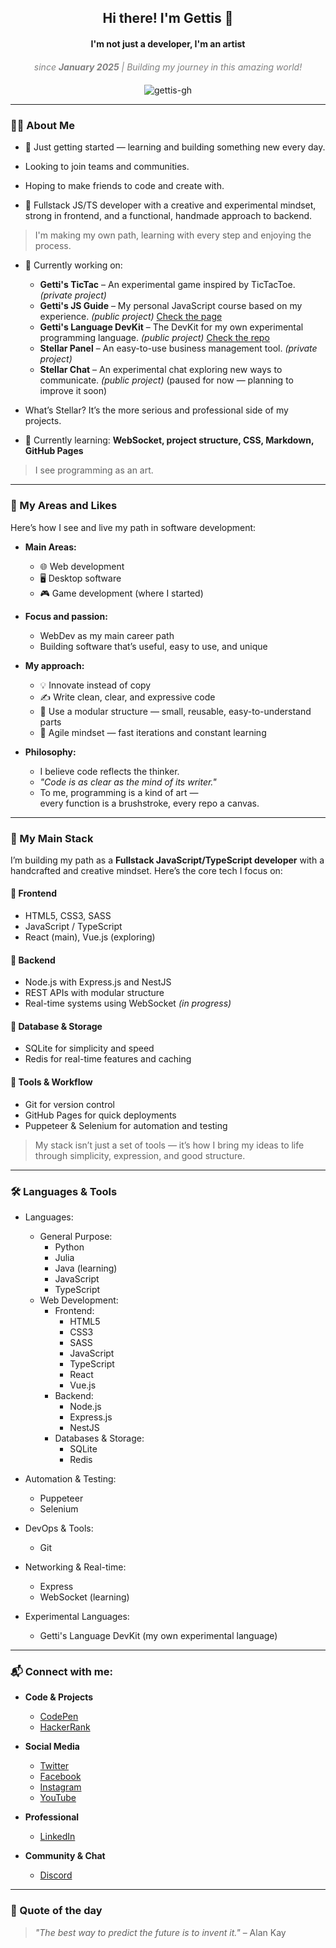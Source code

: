 <h2 align="center">Hi there! I'm Gettis 👋</h2>
<h4 align="center">I'm not just a developer, I'm an artist</h4>
<div align="center" style="text-align: center; font-style: italic; color: gray; max-width: 600px; margin: 20px auto;">
  since <strong>January 2025</strong> | Building my journey in this amazing world!
</div>

<p align="center">
  <img src="https://komarev.com/ghpvc/?username=gettis-gh&label=Profile%20views&color=0e75b6&style=flat" alt="gettis-gh" />
</p>

---

### 👨‍💻 About Me
 
* 🚀 Just getting started — learning and building something new every day.
* Looking to join teams and communities.
* Hoping to make friends to code and create with.

* 🎨 Fullstack JS/TS developer with a creative and experimental mindset, strong in frontend, and a functional, handmade approach to backend.

> I'm making my own path, learning with every step and enjoying the process.

* 🔭 Currently working on:
  - **Getti's TicTac** – An experimental game inspired by TicTacToe. *(private project)*
  - **Getti's JS Guide** – My personal JavaScript course based on my experience. *(public project)* [Check the page](https://gettis-gh.github.io/gettis-js-guide/)
  - **Getti's Language DevKit** – The DevKit for my own experimental programming language. *(public project)* [Check the repo](https://github.com/gettis-gh/GettisPLDK)
  - **Stellar Panel** – An easy-to-use business management tool. *(private project)*
  - **Stellar Chat** – An experimental chat exploring new ways to communicate. *(public project)* (paused for now — planning to improve it soon)

* What’s Stellar? It’s the more serious and professional side of my projects.
* 🌱 Currently learning: **WebSocket, project structure, CSS, Markdown, GitHub Pages**

> I see programming as an art.

---

### 🌟 My Areas and Likes

Here’s how I see and live my path in software development:

- **Main Areas:**
  - 🌐 Web development
  - 🖥️ Desktop software
  - 🎮 Game development (where I started)

- **Focus and passion:**
  - WebDev as my main career path
  - Building software that’s useful, easy to use, and unique

- **My approach:**
  - 💡 Innovate instead of copy
  - ✍️ Write clean, clear, and expressive code
  - 🔧 Use a modular structure — small, reusable, easy-to-understand parts
  - 🚀 Agile mindset — fast iterations and constant learning

- **Philosophy:**
  - I believe code reflects the thinker.
  - *"Code is as clear as the mind of its writer."*
  - To me, programming is a kind of art —  
    every function is a brushstroke, every repo a canvas.

---

### 🚀 My Main Stack

I’m building my path as a **Fullstack JavaScript/TypeScript developer** with a handcrafted and creative mindset. Here’s the core tech I focus on:

#### 🔹 Frontend
- HTML5, CSS3, SASS  
- JavaScript / TypeScript  
- React (main), Vue.js (exploring)

#### 🔹 Backend
- Node.js with Express.js and NestJS  
- REST APIs with modular structure  
- Real-time systems using WebSocket *(in progress)*

#### 🔹 Database & Storage
- SQLite for simplicity and speed  
- Redis for real-time features and caching

#### 🔹 Tools & Workflow
- Git for version control  
- GitHub Pages for quick deployments  
- Puppeteer & Selenium for automation and testing

> My stack isn’t just a set of tools — it’s how I bring my ideas to life through simplicity, expression, and good structure.

---

### 🛠️ Languages & Tools

* Languages:
  * General Purpose:
    - Python
    - Julia
    - Java (learning)
    - JavaScript
    - TypeScript
  * Web Development:
    * Frontend:
      - HTML5
      - CSS3
      - SASS
      - JavaScript
      - TypeScript
      - React
      - Vue.js
    * Backend:
      - Node.js
      - Express.js
      - NestJS
    * Databases & Storage:
      - SQLite
      - Redis

* Automation & Testing:
  - Puppeteer
  - Selenium

* DevOps & Tools:
  - Git

* Networking & Real-time:
  - Express
  - WebSocket (learning)

* Experimental Languages:
  - Getti's Language DevKit (my own experimental language)

---

### 📬 Connect with me:

* **Code & Projects**  
  - [CodePen](https://codepen.io/gettis_cp)  
  - [HackerRank](https://www.hackerrank.com/gettis_hr)  

* **Social Media**  
  - [Twitter](https://twitter.com/gettis_x)  
  - [Facebook](https://fb.com/gettis_fb)  
  - [Instagram](https://instagram.com/gettis_ig)  
  - [YouTube](https://www.youtube.com/c/gettis_yt)  

* **Professional**  
  - [LinkedIn](https://linkedin.com/in/gettis-in)  

* **Community & Chat**  
  - [Discord](https://discord.gg/HsaKkY7V)  

---

### 🧠 Quote of the day
> *"The best way to predict the future is to invent it."* – Alan Kay

